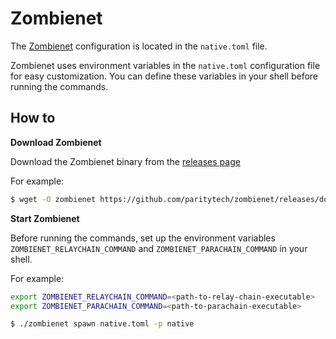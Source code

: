 # Zombienet

The [Zombienet](https://github.com/paritytech/zombienet) configuration is located in the `native.toml` file.

Zombienet uses environment variables in the `native.toml` configuration file for easy customization. You can define these variables in your shell before running the commands. 

## How to

**Download Zombienet**

Download the Zombienet binary from the [releases page](https://github.com/paritytech/zombienet/releases)

For example:

```sh
$ wget -O zombienet https://github.com/paritytech/zombienet/releases/download/v1.3.55/zombienet-linux-x64 && chmod +x zombienet
```

**Start Zombienet**

Before running the commands, set up the environment variables `ZOMBIENET_RELAYCHAIN_COMMAND` and `ZOMBIENET_PARACHAIN_COMMAND` in your shell. 

For example:

```sh
export ZOMBIENET_RELAYCHAIN_COMMAND=<path-to-relay-chain-executable>
export ZOMBIENET_PARACHAIN_COMMAND=<path-to-parachain-executable>
```


```sh
$ ./zombienet spawn native.toml -p native
```